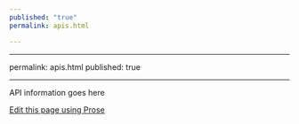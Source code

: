 ```yaml
---
published: "true"
permalink: apis.html

---
```


---
permalink: apis.html
published: true

---

API information goes here

[Edit this page using Prose](http://http://prose.io/#ogpl/ogpl.github.io/edit/master/best_practices/api.md "Edit")
